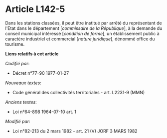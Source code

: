# Article L142-5

Dans les stations classées, il peut être institué par arrêté du représentant de l'Etat dans le département [*commissaire de
la République*], à la demande du conseil municipal intéressé [*condition de forme*], un établissement public à caractère
industriel et commercial [*nature juridique*], dénommé office du tourisme.

**Liens relatifs à cet article**

_Codifié par_:

  - Décret n°77-90 1977-01-27

_Nouveaux textes_:

  - Code général des collectivités territoriales - art. L2231-9 (MMN)

_Anciens textes_:

  - Loi n°64-898 1964-07-10 art. 1

_Modifié par_:

  - Loi n°82-213 du 2 mars 1982 - art. 21 (V) JORF 3 MARS 1982

